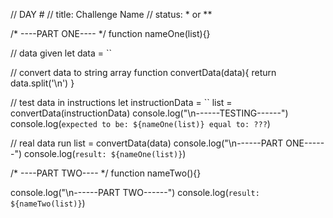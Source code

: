 // DAY #
// title: Challenge Name 
// status: * or **

/* ----PART ONE---- */
function nameOne(list){}

// data given
let data = ``

// convert data to string array
function convertData(data){
    return data.split('\n')
}

// test data in instructions
let instructionData = ``
list = convertData(instructionData)
console.log("\n------TESTING------")
console.log(`expected to be: ${nameOne(list)} equal to: ???`)

// real data run
list = convertData(data)
console.log("\n------PART ONE------")
console.log(`result: ${nameOne(list)}`)

/* ----PART TWO---- */
function nameTwo(){}

console.log("\n------PART TWO------")
console.log(`result: ${nameTwo(list)}`)